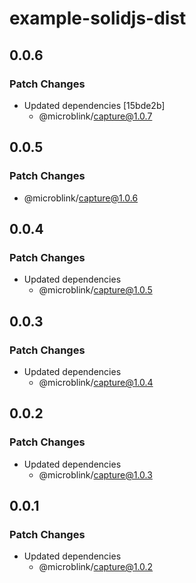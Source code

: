# example-solidjs-dist

## 0.0.6

### Patch Changes

- Updated dependencies [15bde2b]
  - @microblink/capture@1.0.7

## 0.0.5

### Patch Changes

- @microblink/capture@1.0.6

## 0.0.4

### Patch Changes

- Updated dependencies
  - @microblink/capture@1.0.5

## 0.0.3

### Patch Changes

- Updated dependencies
  - @microblink/capture@1.0.4

## 0.0.2

### Patch Changes

- Updated dependencies
  - @microblink/capture@1.0.3

## 0.0.1

### Patch Changes

- Updated dependencies
  - @microblink/capture@1.0.2
